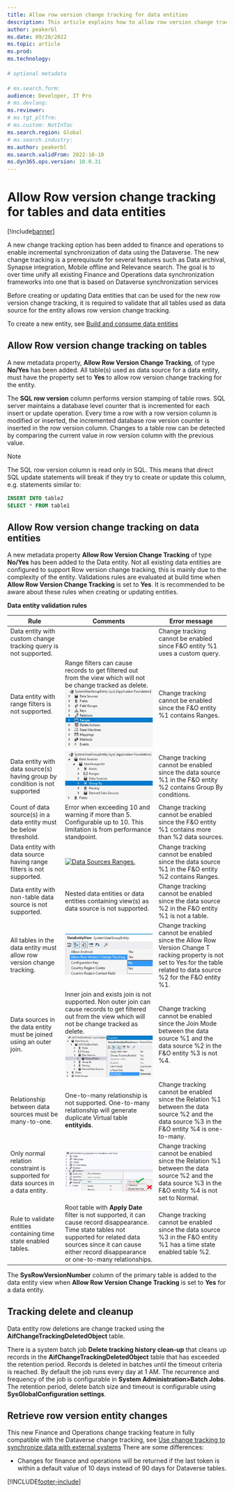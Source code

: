 ```yaml
---
title: Allow row version change tracking for data entities 
description: This article explains how to allow row version change tracking for data entities and tables for Finance and Operations apps.
author: peakerbl
ms.date: 09/28/2022
ms.topic: article
ms.prod:
ms.technology: 

# optional metadata

# ms.search.form:
audience: Developer, IT Pro
# ms.devlang: 
ms.reviewer: 
# ms.tgt_pltfrm: 
# ms.custom: NotInToc
ms.search.region: Global
# ms.search.industry:
ms.author: peakerbl
ms.search.validFrom: 2022-10-10
ms.dyn365.ops.version: 10.0.31
---
```


# Allow Row version change tracking for tables and data entities
[!include[banner](../includes/banner.md)]

A new change tracking option has been added to finance and operations to enable incremental synchronization of data using the Dataverse. The new change tracking is a prerequisute for several features such as Data archival, Synapse integration, Mobile offline and Relevance search. The goal is to over time unify all existing Finance and Operations data synchronization frameworks into one that is based on Dataverse synchronization services

Before creating or updating Data entities that can be used for the new row version change tracking, it is required to validate that all tables used as data source for the entity allows row version change tracking.

To create a new entity, see [Build and consume data entities](/dev-tools/design-best-practices.md)

## Allow Row version change tracking on tables

A new metadata property, **Allow Row Version Change Tracking**, of type **No/Yes** has been added. All table(s) used as data source for a data entity, must have the property set to **Yes** to allow row version change tracking for the entity. 

The **SQL row version** column performs version stamping of table rows. SQL server maintains a database level counter that is incremented for each insert or update operation. Every time a row with a row version column is modified or inserted, the incremented database row version counter is inserted in the row version column. Changes to a table row can be detected by comparing the current value in row version column with the previous value. 

> [!NOTE]
> The SQL row version column is read only in SQL. This means that direct SQL update statements will break if they try to create or update this column, e.g. statements similar to:
```SQL
INSERT INTO table2
SELECT * FROM table1
```

## Allow Row version change tracking on data entities

A new metadata property **Allow Row Version Change Tracking** of type **No/Yes** has been added to the Data entity. Not all existing data entities are configured to support Row version change tracking, this is mainly due to the complexity of the entity. Validations rules are evaluated at build time when **Allow Row Version Change Tracking** is set to **Yes**. It is recommended to be aware about these rules when creating or updating entities.     

**Data entity validation rules**

| Rule | Comments | Error message |
|----------|--------|--------|
| Data entity with custom change tracking query is not supported. |   | Change tracking cannot be enabled since F&O entity %1 uses a custom query. |
| Data entity with range filters is not supported. | Range filters can cause records to get filtered out from the view which will not be change tracked as delete. [![Data entity Ranges.](./media/DERanges.jpg)](./media/DERanges.jpg)|  Change tracking cannot be enabled since the F&O entity %1 contains Ranges. |
| Data entity with data source(s) having group by condition is not supported  | [![Data entity Group By.](./media/DataSourceGroupBy.jpg)](./media/DataSourceGroupBy.jpg) | Change tracking cannot be enabled since the data source %1 in the F&O entity %2 contains  Group By conditions. |
| Count of data source(s) in a data entity must be below threshold. | Error when exceeding 10 and warning if more than 5. Configurable up to 10. This limitation is from performance standpoint. | Change tracking cannot be enabled since the F&O entity %1 contains more than %2 data sources. |
| Data entity with data source having range filters is not supported. | [![Data Sources Ranges.](./media/DataSourceRanges.jpg)](./media/DataSourceRanges.jpg) | Change tracking cannot be enabled since the data source %1 in the F&O entity %2 contains Ranges. |
| Data entity with non-table data source is not supported. | Nested data entities or data entities containing view(s) as data source is not supported. | Change tracking cannot be enabled since the data source %2 in the F&O entity %1 is not a table. |
| All tables in the data entity must allow row version change tracking. | [![Allow Row Version Change Tracking.](./media/AllowRowVersionChangeTracking.jpg)](./media/AllowRowVersionChangeTracking.jpg) | Change tracking cannot be enabled since the Allow Row Version Change T racking property is not set to Yes for the table related to data source %2 for the F&O entity %1. |
| Data sources in the data entity must be joined using an outer join. | Inner join and exists join is not supported. Non outer join can cause records to get filtered out from the view which will not be change tracked as delete. [![Data Sources Join Mode.](./media/OuterJoinMode.jpg)](./media/OuterJoinMode.jpg) | Change tracking cannot be enabled since the Join Mode between the data source %1 and the data source %2 in the F&O entity %3 is not %4. | 
| Relationship between data sources must be many-to-one. | One-to-many relationship is not supported. One-to-many  relationship will generate duplicate Virtual table **entityids**. |  Change tracking cannot be enabled since the Relation %1 between the data source %2 and the data source %3 in the F&O entity %4 is one-to-many. |
| Only normal relation constraint is supported for data sources in a data entity. | [![Data Sources Relation Constraints.](./media/DataSourceRelations.jpg)](./media/DataSourceRelations.jpg) | Change tracking cannot be enabled   since the Relation %1 between the data source %2 and the data source %3 in the F&O entity %4 is not set to Normal. |
| Rule to validate entities containing time state enabled tables. | Root table with **Apply Date** filter is not supported, it can cause record disappearance. Time state tables not supported for related data sources since it can cause either record disappearance or one-to-many relationships. |  Change tracking cannot be enabled since the data source %3 in the F&O entity %1 has a time state enabled table %2. |

The **SysRowVersionNumber** column of the primary table is added to the data entity view when **Allow Row Version Change Tracking** is set to **Yes** for a data entity.

## Tracking delete and cleanup

Data entity row deletions are change tracked using the **AifChangeTrackingDeletedObject** table.

There is a system batch job **Delete tracking history clean-up** that cleans up records in the **AifChangeTrackingDeletedObject** table that has exceeded the retention period. Records is deleted in batches until the timeout criteria is reached. By default the job runs every day at 1 AM. The recurrence and frequency of the job is configurable in **System Administration>Batch Jobs**. The retention period, delete batch size and timeout is configurable using **SysGlobalConfiguration settings**.

## Retrieve row version entity changes

This new Finance and Operations change tracking feature in fully compatible with the Dataverse change tracking, see [Use change tracking to synchronize data with external systems](../power-apps/developer/data-platform/use-change-tracking-synchronize-data-external-systems) There are some differences:

- Changes for finance and operations will be returned if the last token is within a default value of 10 days instead of 90 days for Dataverse tables. 
 
[!INCLUDE[footer-include](../../../includes/footer-banner.md)]
